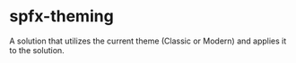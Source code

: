 # spfx-theming
A solution that utilizes the current theme (Classic or Modern) and applies it to the solution.

